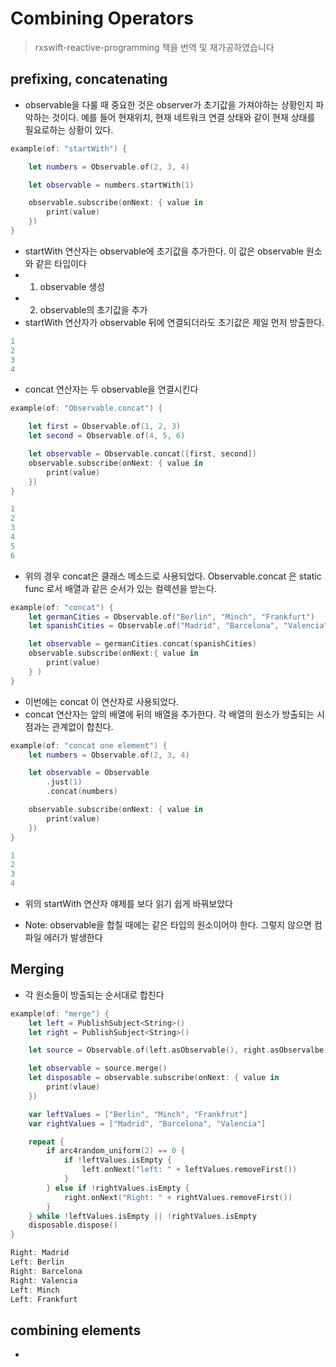 # Combining Operators
> rxswift-reactive-programming 책을 번역 및 재가공하였습니다

## prefixing, concatenating
- observable을 다룰 때 중요한 것은 observer가 초기값을 가져야하는 상황인지 파악하는 것이다. 예를 들어 현재위치, 현재 네트워크 연결 상태와 같이 현재 상태를 필요로하는 상황이 있다.

```swift
example(of: "startWith") {

    let numbers = Observable.of(2, 3, 4)

    let observable = numbers.startWith(1)

    observable.subscribe(onNext: { value in
        print(value)
    })
}
```

- startWith 연산자는 observable에 초기값을 추가한다. 이 값은 observable 원소와 같은 타입이다
- 1. observable 생성
- 2. observable의 초기값을 추가
- startWith 연산자가 observable 뒤에 연결되더라도 초기값은 제일 먼저 방출한다.

```swift
1
2
3
4
```

- concat 연산자는 두 observable을 연결시킨다

```swift
example(of: "Observable.concat") {

    let first = Observable.of(1, 2, 3)
    let second = Observable.of(4, 5, 6)

    let observable = Observable.concat([first, second])
    observable.subscribe(onNext: { value in
        print(value)
    })
}
```

```swift
1
2
3
4
5
6
``` 

- 위의 경우 concat은 클래스 메소드로 사용되었다. Observable.concat 은 static func 로서 배열과 같은 순서가 있는 컬렉션을 받는다.

```swift
example(of: "concat") {
    let germanCities = Observable.of("Berlin", "Minch", "Frankfurt")
    let spanishCities = Observable.of("Madrid", "Barcelona", "Valencia")

    let observable = germanCities.concat(spanishCities)
    observable.subscribe(onNext:{ value in
        print(value)
    } )
}
```  

- 이번에는 concat 이 연산자로 사용되었다.
- concat 연산자는 앞의 배열에 뒤의 배열을 추가한다. 각 배열의 원소가 방출되는 시점과는 관계없이 합친다.

```swift
example(of: "concat one element") {
    let numbers = Observable.of(2, 3, 4)

    let observable = Observable
        .just(1)
        .concat(numbers)

    observable.subscribe(onNext: { value in
        print(value)
    })
}
``` 

```swift
1
2
3
4
``` 

- 위의 startWith 연산자 얘제를 보다 읽기 쉽게 바꿔보았다

- Note: observable을 합칠 때에는 같은 타입의 원소이어야 한다. 그렇지 않으면 컴파일 에러가 발생한다

## Merging
- 각 원소들이 방출되는 순서대로 합친다

```swift
example(of: "merge") {
    let left = PublishSubject<String>()
    let right = PublishSubject<String>()

    let source = Observable.of(left.asObservable(), right.asObservalbe())

    let observable = source.merge()
    let disposable = observable.subscribe(onNext: { value in
        print(vlaue)
    })

    var leftValues = ["Berlin", "Minch", "Frankfrut"]
    var rightValues = ["Madrid", "Barcelona", "Valencia"]

    repeat {
        if arc4random_uniform(2) == 0 {
            if !leftValues.isEmpty {
                left.onNext("left: " + leftValues.removeFirst())
            }
        } else if !rightValues.isEmpty {
            right.onNext("Right: " + rightValues.removeFirst())
        }
    } while !leftValues.isEmpty || !rightValues.isEmpty
    disposable.dispose()
}
``` 

```swift
Right: Madrid
Left: Berlin
Right: Barcelona
Right: Valencia
Left: Minch
Left: Frankfurt
``` 

## combining elements
- 